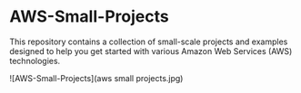 # AWS-Small-Projects
This repository contains a collection of small-scale projects and examples designed to help you get started with various Amazon Web Services (AWS) technologies.

![AWS-Small-Projects](aws small projects.jpg)
